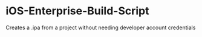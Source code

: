 # iOS-Enterprise-Build-Script
Creates a .ipa from a project without needing developer account credentials
